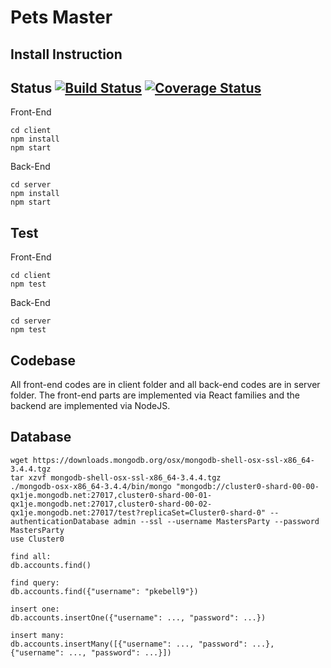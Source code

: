 # Pets Master

## Install Instruction

## Status [![Build Status](https://travis-ci.org/haikuoliu/ASE_4156.svg?branch=master)](https://travis-ci.org/haikuoliu/ASE_4156) [![Coverage Status](https://coveralls.io/repos/github/haikuoliu/ASE_4156/badge.svg)](https://coveralls.io/github/haikuoliu/ASE_4156)



Front-End

```
cd client
npm install
npm start
```

Back-End

```
cd server
npm install
npm start
```

## Test

Front-End

```
cd client
npm test
```

Back-End

```
cd server
npm test
```

## Codebase

All front-end codes are in client folder and all back-end codes are in server folder. The front-end parts are implemented via React families and the backend are implemented via NodeJS.

## Database
```
wget https://downloads.mongodb.org/osx/mongodb-shell-osx-ssl-x86_64-3.4.4.tgz
tar xzvf mongodb-shell-osx-ssl-x86_64-3.4.4.tgz
./mongodb-osx-x86_64-3.4.4/bin/mongo "mongodb://cluster0-shard-00-00-qx1je.mongodb.net:27017,cluster0-shard-00-01-qx1je.mongodb.net:27017,cluster0-shard-00-02-qx1je.mongodb.net:27017/test?replicaSet=Cluster0-shard-0" --authenticationDatabase admin --ssl --username MastersParty --password MastersParty
use Cluster0

find all:
db.accounts.find()

find query:
db.accounts.find({"username": "pkebell9"})

insert one:
db.accounts.insertOne({"username": ..., "password": ...})

insert many:
db.accounts.insertMany([{"username": ..., "password": ...}, {"username": ..., "password": ...}])
```
